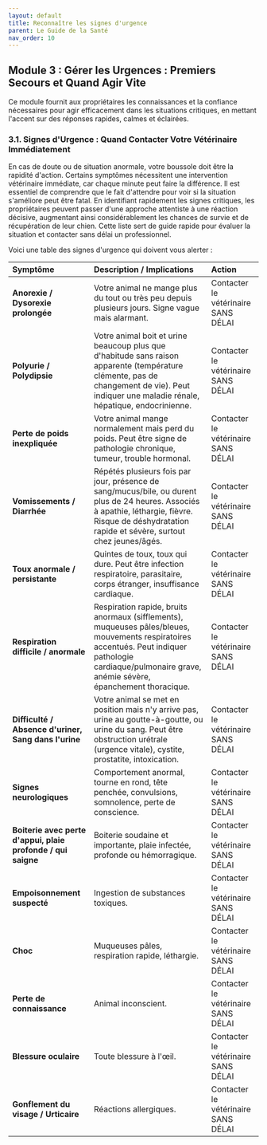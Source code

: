 ```yaml
---
layout: default
title: Reconnaître les signes d'urgence
parent: Le Guide de la Santé
nav_order: 10
---
```


## **Module 3 : Gérer les Urgences : Premiers Secours et Quand Agir Vite**

Ce module fournit aux propriétaires les connaissances et la confiance nécessaires pour agir efficacement dans les situations critiques, en mettant l'accent sur des réponses rapides, calmes et éclairées.

### **3.1. Signes d'Urgence : Quand Contacter Votre Vétérinaire Immédiatement**

En cas de doute ou de situation anormale, votre boussole doit être la rapidité d'action. Certains symptômes nécessitent une intervention vétérinaire immédiate, car chaque minute peut faire la différence. Il est essentiel de comprendre que le fait d'attendre pour voir si la situation s'améliore peut être fatal. En identifiant rapidement les signes critiques, les propriétaires peuvent passer d'une approche attentiste à une réaction décisive, augmentant ainsi considérablement les chances de survie et de récupération de leur chien. Cette liste sert de guide rapide pour évaluer la situation et contacter sans délai un professionnel.

Voici une table des signes d'urgence qui doivent vous alerter :

| Symptôme | Description / Implications | Action |
| :--- | :--- | :--- |
| **Anorexie / Dysorexie prolongée** | Votre animal ne mange plus du tout ou très peu depuis plusieurs jours. Signe vague mais alarmant. | Contacter le vétérinaire SANS DÉLAI |
| **Polyurie / Polydipsie** | Votre animal boit et urine beaucoup plus que d'habitude sans raison apparente (température clémente, pas de changement de vie). Peut indiquer une maladie rénale, hépatique, endocrinienne. | Contacter le vétérinaire SANS DÉLAI |
| **Perte de poids inexpliquée** | Votre animal mange normalement mais perd du poids. Peut être signe de pathologie chronique, tumeur, trouble hormonal. | Contacter le vétérinaire SANS DÉLAI |
| **Vomissements / Diarrhée** | Répétés plusieurs fois par jour, présence de sang/mucus/bile, ou durent plus de 24 heures. Associés à apathie, léthargie, fièvre. Risque de déshydratation rapide et sévère, surtout chez jeunes/âgés. | Contacter le vétérinaire SANS DÉLAI |
| **Toux anormale / persistante** | Quintes de toux, toux qui dure. Peut être infection respiratoire, parasitaire, corps étranger, insuffisance cardiaque. | Contacter le vétérinaire SANS DÉLAI |
| **Respiration difficile / anormale** | Respiration rapide, bruits anormaux (sifflements), muqueuses pâles/bleues, mouvements respiratoires accentués. Peut indiquer pathologie cardiaque/pulmonaire grave, anémie sévère, épanchement thoracique. | Contacter le vétérinaire SANS DÉLAI |
| **Difficulté / Absence d'uriner, Sang dans l'urine** | Votre animal se met en position mais n'y arrive pas, urine au goutte-à-goutte, ou urine du sang. Peut être obstruction urétrale (urgence vitale), cystite, prostatite, intoxication. | Contacter le vétérinaire SANS DÉLAI |
| **Signes neurologiques** | Comportement anormal, tourne en rond, tête penchée, convulsions, somnolence, perte de conscience. | Contacter le vétérinaire SANS DÉLAI |
| **Boiterie avec perte d'appui, plaie profonde / qui saigne** | Boiterie soudaine et importante, plaie infectée, profonde ou hémorragique. | Contacter le vétérinaire SANS DÉLAI |
| **Empoisonnement suspecté** | Ingestion de substances toxiques. | Contacter le vétérinaire SANS DÉLAI |
| **Choc** | Muqueuses pâles, respiration rapide, léthargie. | Contacter le vétérinaire SANS DÉLAI |
| **Perte de connaissance** | Animal inconscient. | Contacter le vétérinaire SANS DÉLAI |
| **Blessure oculaire** | Toute blessure à l'œil. | Contacter le vétérinaire SANS DÉLAI |
| **Gonflement du visage / Urticaire** | Réactions allergiques. | Contacter le vétérinaire SANS DÉLAI | 